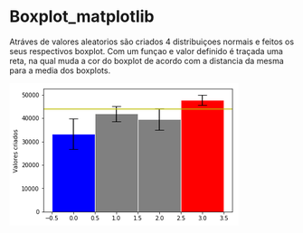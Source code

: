 # Boxplot_matplotlib

Atráves de valores aleatorios são criados 4 distribuiçoes normais e feitos os seus respectivos boxplot. Com um funçao e valor definido é traçada uma reta, na qual muda a cor do boxplot de acordo com a distancia da mesma para a media dos boxplots.

![Image of Yaktocat](https://github.com/willianmayrink/Boxplot_matplotlib/blob/master/boxplot.png)
